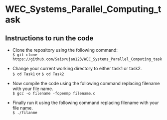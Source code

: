 # WEC_Systems_Parallel_Computing_task

## Instructions to run the code

* Clone the repository using the following command:\
`$ git clone https://github.com/Saisrujan123/WEC_Systems_Parallel_Computing_task`

* Change your current working directory to either task1 or task2.\
`$ cd Task1`  or   `$ cd Task2`

* Now compile the code using the following command replacing filename with your file name.\
`$ gcc -o filename -fopenmp filename.c`

* Finally run it using the following command replacing filename with your file name.\
`$ ./filanme`
